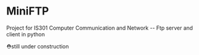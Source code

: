 # MiniFTP
Project for IS301 Computer Communication and Network -- Ftp server and client in python

⛑still under construction
